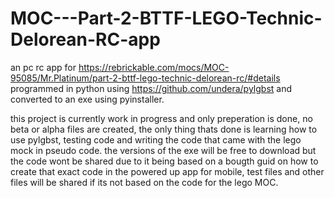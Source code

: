 # MOC---Part-2-BTTF-LEGO-Technic-Delorean-RC-app
an pc rc app for https://rebrickable.com/mocs/MOC-95085/Mr.Platinum/part-2-bttf-lego-technic-delorean-rc/#details programmed in python using https://github.com/undera/pylgbst and converted to an exe using pyinstaller.

this project is currently work in progress and only preperation is done, no beta or alpha files are created, the only thing thats done is learning how to use pylgbst, testing code and writing the code that came with the lego mock in pseudo code.
the versions of the exe will be free to download but the code wont be shared due to it being based on a bougth guid on how to create that exact code in the powered up app for mobile, test files and other files will be shared if its not based on the code for the lego MOC.

